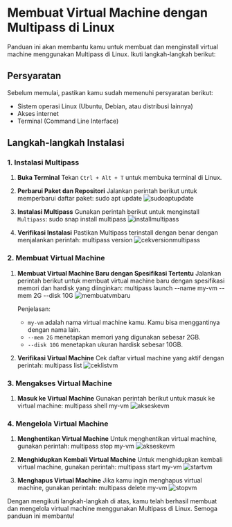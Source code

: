 # Membuat Virtual Machine dengan Multipass di Linux

Panduan ini akan membantu kamu untuk membuat dan menginstall virtual machine menggunakan Multipass di Linux. Ikuti langkah-langkah berikut:

## Persyaratan

Sebelum memulai, pastikan kamu sudah memenuhi persyaratan berikut:
- Sistem operasi Linux (Ubuntu, Debian, atau distribusi lainnya)
- Akses internet
- Terminal (Command Line Interface)

## Langkah-langkah Instalasi

### 1. Instalasi Multipass

1. **Buka Terminal**
   Tekan `Ctrl + Alt + T` untuk membuka terminal di Linux.

2. **Perbarui Paket dan Repositori**
   Jalankan perintah berikut untuk memperbarui daftar paket:
       sudo apt update
       ![sudoaptupdate](assets/images/sudo-apt-update.png) <br>

3. **Instalasi Multipass**
   Gunakan perintah berikut untuk menginstall `Multipass`:
       sudo snap install multipass
       ![installmultipass](assets/images/instal-multipass.png) <br>

4. **Verifikasi Instalasi**
   Pastikan Multipass terinstall dengan benar dengan menjalankan perintah:
       multipass version
       ![cekversionmultipass](assets/images/cek-versi-multipass.png) <br>

### 2. Membuat Virtual Machine

1. **Membuat Virtual Machine Baru dengan Spesifikasi Tertentu**
   Jalankan perintah berikut untuk membuat virtual machine baru dengan spesifikasi memori dan hardisk yang diinginkan:
          multipass launch --name my-vm --mem 2G --disk 10G
       ![membuatvmbaru](assets/images/membuat-vm-baru.png) <br>

   Penjelasan:
   - `my-vm` adalah nama virtual machine kamu. Kamu bisa menggantinya dengan nama lain.
   - `--mem 2G` menetapkan memori yang digunakan sebesar 2GB.
   - `--disk 10G` menetapkan ukuran hardisk sebesar 10GB.

2. **Verifikasi Virtual Machine**
   Cek daftar virtual machine yang aktif dengan perintah:
             multipass list
       ![ceklistvm](assets/images/cek-vm-list.png) <br>

### 3. Mengakses Virtual Machine

1. **Masuk ke Virtual Machine**
   Gunakan perintah berikut untuk masuk ke virtual machine:
         multipass shell my-vm
       ![akseskevm](assets/images/akses-vm.png) <br>

### 4. Mengelola Virtual Machine

1. **Menghentikan Virtual Machine**
   Untuk menghentikan virtual machine, gunakan perintah:
      multipass stop my-vm
       ![akseskevm](assets/images/stop-akses-vm.png) <br>

2. **Menghidupkan Kembali Virtual Machine**
   Untuk menghidupkan kembali virtual machine, gunakan perintah:
   multipass start my-vm
       ![startvm](assets/images/menghidupkan-akses-vm.png) <br>

3. **Menghapus Virtual Machine**
   Jika kamu ingin menghapus virtual machine, gunakan perintah:
    multipass delete my-vm
       ![stopvm](assets/images/hapus-vm.png) <br>

Dengan mengikuti langkah-langkah di atas, kamu telah berhasil membuat dan mengelola virtual machine menggunakan Multipass di Linux. Semoga panduan ini membantu!
